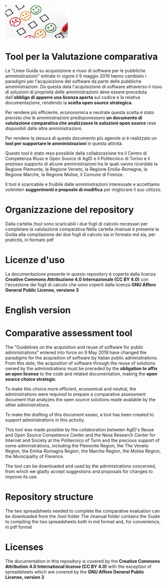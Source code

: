 <img src="https://github.com/AgID/ccros-valcomp/blob/lab/images/Valcomp01.png">

# Tool per la Valutazione comparativa

Le "Linee Guida su acquisizione e riuso di software per le pubbliche amministrazioni" entrate in vigore il 9 maggio 2019 hanno cambiato i paradigmi per l'acquisizione del software da parte delle pubbliche amministrazioni. Da questa data l'acquisizione di software attraverso il riuso di soluzioni di proprietà delle amministrazioni deve essere preceduta dall'**obbligo di apporre una licenza aperta** sul codice e la relativa documentazione, rendendo la **scelta open source strategica**.

Per rendere più efficiente, econonomica e neutrale questa scelta è stato previsto che le amministrazioni predisponessero <B>un documento di valutazione comparativa che analizzasse le soluzioni open source</B> rese disponibili dalle altre amministrazioni.

Per rendere la stesura di questo documento più agevole si è realizzato un **tool per supportare le amministrazioni** in questa attività.

Questo tool è stato reso possibile dalla collaborazione tra il Centro di Competenza Riuso e Open Source di AgID e il Politecnico di Torino e il prezioso supporto di alcune amministrazioni tra le quali vanno ricordate la Regione Piemonte, la Regione Veneto, la Regione Emilia-Romagna, la Regione Marche, la Regione Molise, il Comune di Firenze.

Il tool è scaricabile e fruibile dalle amministrazioni interessate e accettiamo volentieri **suggerimenti e proposte di modifica** per migliorare il suo utilizzo.

# Organizzazione del repository

Dalla cartella /tool sono scaricabili i due fogli di calcolo necessari per completare la valutazione comparativa
Nella cartella /manual è presente la Guida alla compilazione dei due fogli di calcolo sia in formato md sia, per praticità, in formato pdf

# Licenze d'uso

La documentazione presente in questo repository è coperta dalla licenza **Creative Commons Attribuzione 4.0 Internazionale (CC BY 4.0)**
con l'eccezione dei fogli di calcolo che sono coperti dalla licenza **GNU Affero General Public License, versione 3**

#
# English version

# Comparative assessment tool

The "Guidelines on the acquisition and reuse of software for public administrations" entered into force on 9 May 2019 have changed the paradigms for the acquisition of software by Italian public administrations. From this date, the acquisition of software through the reuse of solutions owned by the administrations must be preceded by the **obligation to affix an open license** to the code and related documentation, making the **open source choice strategic**.

To make this choice more efficient, economical and neutral, the administrations were required to prepare a comparative assessment document that analyzes the open source solutions made available by the other administrations.

To make the drafting of this document easier, a tool has been created to support administrations in this activity.

This tool was made possible by the collaboration between AgID's Reuse and Open Source Competence Center and the Nexa Research Center for Internet and Society at the Politecnico of Turin and the precious support of some administrations, including the Piemonte Region, the The Veneto Region, the Emilia-Romagna Region, the Marche Region, the Molise Region, the Municipality of Florence.

The tool can be downloaded and used by the administrations concerned, from which we gladly accept suggestions and proposals for changes to improve its use.

# Repository structure

The two spreadsheets needed to complete the comparative evaluation can be downloaded from the /tool folder
The /manual folder contains the Guide to compiling the two spreadsheets both in md format and, for convenience, in pdf format

# Licenses

The documentation in this repository is covered by the **Creative Commons Attribution 4.0 International license (CC BY 4.0)**
with the exception of spreadsheets which are covered by the **GNU Affero General Public License, version 3**

